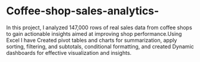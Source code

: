 # Coffee-shop-sales-analytics-
 In this project, I analyzed 147,000 rows of real sales data from coffee shops to gain actionable insights aimed at improving shop performance.Using Excel I have Created pivot tables and charts for summarization, apply sorting, filtering, and subtotals, conditional formatting, and created Dynamic dashboards for effective visualization and insights.
